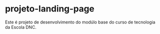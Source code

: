 # projeto-landing-page
Este é projeto de desenvolvimento do modúlo base do curso de tecnologia da Escola DNC.
